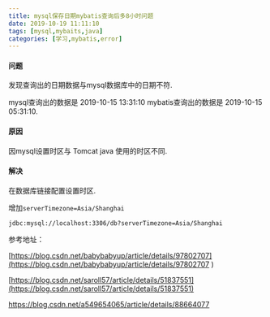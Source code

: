 ```yaml
---
title: mysql保存日期mybatis查询后多8小时问题
date: 2019-10-19 11:11:10
tags: [mysql,mybaits,java]
categories: [学习,mybatis,error]
---
```




#### 问题

发现查询出的日期数据与mysql数据库中的日期不符.

mysql查询出的数据是 2019-10-15 13:31:10 mybatis查询出的数据是 2019-10-15 05:31:10.

  #### 原因

因mysql设置时区与 Tomcat java 使用的时区不同.

#### 解决

在数据库链接配置设置时区.

增加`serverTimezone=Asia/Shanghai`

```
jdbc:mysql://localhost:3306/db?serverTimezone=Asia/Shanghai
```





参考地址：

 [https://blog.csdn.net/babybabyup/article/details/97802707](https://blog.csdn.net/babybabyup/article/details/97802707 )

 [https://blog.csdn.net/saroll57/article/details/51837551](https://blog.csdn.net/saroll57/article/details/51837551)

 [https://blog.csdn.net/a549654065/article/details/88664077 ](https://blog.csdn.net/a549654065/article/details/88664077)

